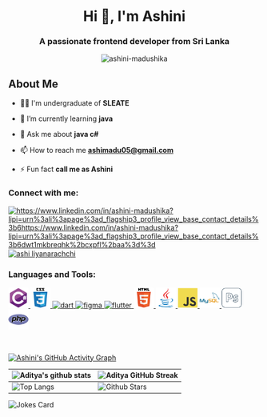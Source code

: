 <h1 align="center">Hi 👋, I'm Ashini</h1>
<h3 align="center">A passionate frontend developer from Sri Lanka</h3>

<p align="center"> <img src="https://komarev.com/ghpvc/?username=ashini-madushika&label=Profile%20views&color=0e75b6&style=flat" alt="ashini-madushika" /> </p>
<h2> About Me </h2>

- 🧑‍🎓 I'm undergraduate of **SLEATE**

- 🌱 I’m currently learning **java**

- 💬 Ask me about **java c#**

- 📫 How to reach me **ashimadu05@gmail.com**

- ⚡ Fun fact **call me as Ashini**

<h3 align="left">Connect with me:</h3>
<p align="left">
<a href="https://linkedin.com/in/https://www.linkedin.com/in/ashini-madushika?lipi=urn%3ali%3apage%3ad_flagship3_profile_view_base_contact_details%3b6https://www.linkedin.com/in/ashini-madushika?lipi=urn%3ali%3apage%3ad_flagship3_profile_view_base_contact_details%3b6dwt1mkbreqhk%2bcxpfl%2baa%3d%3d" target="blank"><img align="center" src="https://raw.githubusercontent.com/rahuldkjain/github-profile-readme-generator/master/src/images/icons/Social/linked-in-alt.svg" alt="https://www.linkedin.com/in/ashini-madushika?lipi=urn%3ali%3apage%3ad_flagship3_profile_view_base_contact_details%3b6https://www.linkedin.com/in/ashini-madushika?lipi=urn%3ali%3apage%3ad_flagship3_profile_view_base_contact_details%3b6dwt1mkbreqhk%2bcxpfl%2baa%3d%3d" height="30" width="40" /></a>
<a href="https://fb.com/ashi liyanarachchi" target="blank"><img align="center" src="https://raw.githubusercontent.com/rahuldkjain/github-profile-readme-generator/master/src/images/icons/Social/facebook.svg" alt="ashi liyanarachchi" height="30" width="40" /></a>
</p>

<h3 align="left">Languages and Tools:</h3>
<p align="left"> <a href="https://www.w3schools.com/cs/" target="_blank" rel="noreferrer"> <img src="https://raw.githubusercontent.com/devicons/devicon/master/icons/csharp/csharp-original.svg" alt="csharp" width="40" height="40"/> </a> <a href="https://www.w3schools.com/css/" target="_blank" rel="noreferrer"> <img src="https://raw.githubusercontent.com/devicons/devicon/master/icons/css3/css3-original-wordmark.svg" alt="css3" width="40" height="40"/> </a> <a href="https://dart.dev" target="_blank" rel="noreferrer"> <img src="https://www.vectorlogo.zone/logos/dartlang/dartlang-icon.svg" alt="dart" width="40" height="40"/> </a> <a href="https://www.figma.com/" target="_blank" rel="noreferrer"> <img src="https://www.vectorlogo.zone/logos/figma/figma-icon.svg" alt="figma" width="40" height="40"/> </a> <a href="https://flutter.dev" target="_blank" rel="noreferrer"> <img src="https://www.vectorlogo.zone/logos/flutterio/flutterio-icon.svg" alt="flutter" width="40" height="40"/> </a> <a href="https://www.w3.org/html/" target="_blank" rel="noreferrer"> <img src="https://raw.githubusercontent.com/devicons/devicon/master/icons/html5/html5-original-wordmark.svg" alt="html5" width="40" height="40"/> </a> <a href="https://www.java.com" target="_blank" rel="noreferrer"> <img src="https://raw.githubusercontent.com/devicons/devicon/master/icons/java/java-original.svg" alt="java" width="40" height="40"/> </a> <a href="https://developer.mozilla.org/en-US/docs/Web/JavaScript" target="_blank" rel="noreferrer"> <img src="https://raw.githubusercontent.com/devicons/devicon/master/icons/javascript/javascript-original.svg" alt="javascript" width="40" height="40"/> </a> <a href="https://www.mysql.com/" target="_blank" rel="noreferrer"> <img src="https://raw.githubusercontent.com/devicons/devicon/master/icons/mysql/mysql-original-wordmark.svg" alt="mysql" width="40" height="40"/> </a> <a href="https://www.photoshop.com/en" target="_blank" rel="noreferrer"> <img src="https://raw.githubusercontent.com/devicons/devicon/master/icons/photoshop/photoshop-line.svg" alt="photoshop" width="40" height="40"/> </a> <a href="https://www.php.net" target="_blank" rel="noreferrer"> <img src="https://raw.githubusercontent.com/devicons/devicon/master/icons/php/php-original.svg" alt="php" width="40" height="40"/> </a> </p>


<br>
  
[![Ashini's GitHub Activity Graph](https://activity-graph.herokuapp.com/graph?username=ashini-madushika&theme=tokyonight)](https://git.io/praveenscience)

| ![Aditya's github stats](https://github-readme-stats.vercel.app/api?username=ashini-madushika&show_icons=true&theme=tokyonight) | ![Aditya GitHub Streak](https://github-readme-streak-stats.herokuapp.com/?user=ashini-madushika&theme=tokyonight) |
| --- | --- |
| ![Top Langs](https://github-readme-stats.vercel.app/api/top-langs/?username=ashini-madushika&theme=tokyonight) | ![Github Stars](https://github-readme-stats.vercel.app/api?username=ashini-madushika&show_icons=true&locale=en&count_private=true&hide_rank=true&custom_title=My%20GitHub%20Stats&disable_animations=true&theme=tokyonight) |

![Jokes Card](https://readme-jokes.vercel.app/api?theme=tokyonight)


<br>
